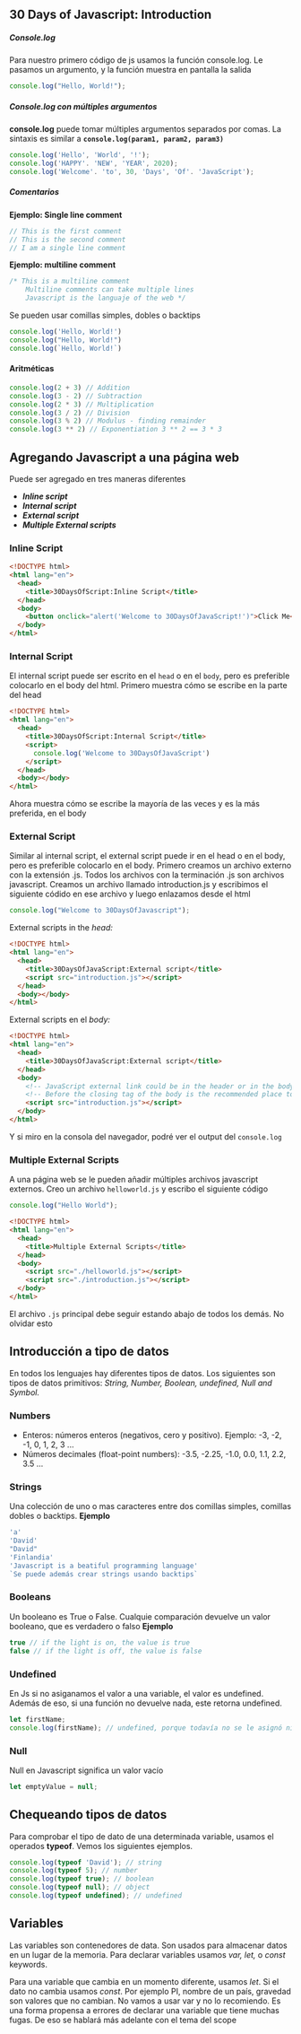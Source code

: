 ## 30 Days of Javascript: Introduction
##### Console.log
Para nuestro primero código de js usamos la función console.log. Le pasamos un argumento, y la función muestra en pantalla la salida
```javascript
console.log("Hello, World!");
```
##### Console.log con múltiples argumentos
**console.log** puede tomar múltiples argumentos separados por comas. La sintaxis es similar a **`console.log(param1, param2, param3)`**
```javascript
console.log('Hello', 'World', '!');
console.log('HAPPY'. 'NEW', 'YEAR', 2020);
console.log('Welcome'. 'to', 30, 'Days', 'Of'. 'JavaScript');
```
##### Comentarios
**Ejemplo: Single line comment**
```javascript
// This is the first comment
// This is the second comment
// I am a single line comment
```
**Ejemplo: multiline comment**
```javascript
/* This is a multiline comment
    Multiline comments can take multiple lines
    Javascript is the languaje of the web */
```
Se pueden usar comillas simples, dobles o backtips
```javascript
console.log('Hello, World!')
console.log("Hello, World!")
console.log(`Hello, World!`)
```
#### Aritméticas
```js
console.log(2 + 3) // Addition
console.log(3 - 2) // Subtraction
console.log(2 * 3) // Multiplication
console.log(3 / 2) // Division
console.log(3 % 2) // Modulus - finding remainder
console.log(3 ** 2) // Exponentiation 3 ** 2 == 3 * 3
```
## Agregando Javascript a una página web
Puede ser agregado en tres maneras diferentes
- **_Inline script_**
- **_Internal script_**
- **_External script_**
- **_Multiple External scripts_**
### Inline Script
```html
<!DOCTYPE html>
<html lang="en">
  <head>
    <title>30DaysOfScript:Inline Script</title>
  </head>
  <body>
    <button onclick="alert('Welcome to 30DaysOfJavaScript!')">Click Me</button> <!-- Usando la función incorporada alert() -->
  </body>
</html>
```
### Internal Script
El internal script puede ser escrito en el `head` o en el `body`, pero es preferible colocarlo en el body del html. Primero muestra cómo se escribe en la parte del head
```html
<!DOCTYPE html>
<html lang="en">
  <head>
    <title>30DaysOfScript:Internal Script</title>
    <script>
      console.log('Welcome to 30DaysOfJavaScript')
    </script>
  </head>
  <body></body>
</html>
```
Ahora muestra cómo se escribe la mayoría de las veces y es la más preferida, en el body
### External Script
Similar al internal script, el external script puede ir en el head o en el body, pero es preferible colocarlo en el body. Primero creamos un archivo externo con la extensión .js. Todos los archivos con la terminación .js son archivos javascript. Creamos un archivo llamado introduction.js y escribimos el siguiente códido en ese archivo y luego enlazamos desde el html
```js
console.log("Welcome to 30DaysOfJavascript");
```
External scripts in the _head:_
```html
<!DOCTYPE html>
<html lang="en">
  <head>
    <title>30DaysOfJavaScript:External script</title>
    <script src="introduction.js"></script>
  </head>
  <body></body>
</html>
```
External scripts en el _body:_
```html
<!DOCTYPE html>
<html lang="en">
  <head>
    <title>30DaysOfJavaScript:External script</title>
  </head>
  <body>
    <!-- JavaScript external link could be in the header or in the body --> 
    <!-- Before the closing tag of the body is the recommended place to put the external JavaScript script -->
    <script src="introduction.js"></script>
  </body>
</html>
```
Y si miro en la consola del navegador, podré ver el output del `console.log`
### Multiple External Scripts
A una página web se le pueden añadir múltiples archivos javascript externos. Creo un archivo `helloworld.js` y escribo el siguiente código
```js
console.log("Hello World");
```
```html
<!DOCTYPE html>
<html lang="en">
  <head>
    <title>Multiple External Scripts</title>
  </head>
  <body>
    <script src="./helloworld.js"></script>
    <script src="./introduction.js"></script>
  </body>
</html>
```
El archivo `.js` principal debe seguir estando abajo de todos los demás. No olvidar esto

## Introducción a tipo de datos
En todos los lenguajes hay diferentes tipos de datos. Los siguientes son tipos de datos primitivos: _String, Number, Boolean, undefined, Null and Symbol._
### Numbers
- Enteros: números enteros (negativos, cero y positivo). Ejemplo: -3, -2, -1, 0, 1, 2, 3 ...
- Números decimales (float-point numbers): -3.5, -2.25, -1.0, 0.0, 1.1, 2.2, 3.5 ...
### Strings
Una colección de uno o mas caracteres entre dos comillas simples, comillas dobles o backtips.
**Ejemplo**
```js
'a'
'David'
"David"
'Finlandia'
'Javascript is a beatiful programming language'
`Se puede además crear strings usando backtips`
```
### Booleans
Un booleano es True o False. Cualquie comparación devuelve un valor booleano, que es verdadero o falso
**Ejemplo**
```js
true // if the light is on, the value is true
false // if the light is off, the value is false
```
### Undefined
En Js si no asiganamos el valor a una variable, el valor es undefined. Además de eso, si una función no devuelve nada, este retorna undefined.
```js
let firstName;
console.log(firstName); // undefined, porque todavía no se le asignó nigún valor
```
### Null
Null en Javascript significa un valor vacío
```js
let emptyValue = null;
```

## Chequeando tipos de datos
Para comprobar el tipo de dato de una determinada variable, usamos el operados **typeof**. Vemos los siguientes ejemplos.
```js
console.log(typeof 'David'); // string
console.log(typeof 5); // number
console.log(typeof true); // boolean
console.log(typeof null); // object
console.log(typeof undefined); // undefined
```
## Variables
Las variables son contenedores de data. Son usados para almacenar datos en un lugar de la memoria. Para declarar variables usamos _var, let,_ o _const_ keywords.

Para una variable que cambia en un momento diferente, usamos _let_. Si el dato no cambia usamos _const_. Por ejemplo PI, nombre de un país, gravedad son valores que no cambian. No vamos a usar var y no lo recomiendo. Es una forma propensa a errores de declarar una variable que tiene muchas fugas. De eso se hablará más adelante con el tema del scope